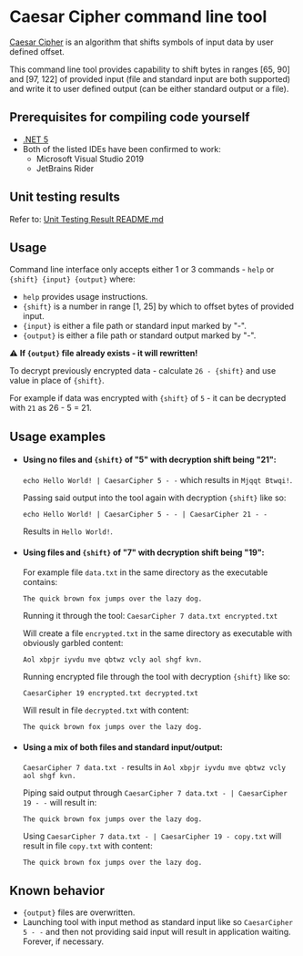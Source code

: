 # Caesar Cipher command line tool

[Caesar Cipher](https://en.wikipedia.org/wiki/Caesar_cipher) is an algorithm that shifts symbols of input data by user defined offset.


This command line tool provides capability to shift bytes in ranges [65, 90] and [97, 122] of provided input (file and standard input are both supported) and write it to user defined output (can be either standard output or a file).

## Prerequisites for compiling code yourself

- [.NET 5](https://dotnet.microsoft.com/download/dotnet/5.0)
- Both of the listed IDEs have been confirmed to work:
  - Microsoft Visual Studio 2019
  - JetBrains Rider
  
## Unit testing results

Refer to:
[Unit Testing Result README.md](./CaesarCipherTests/README.md)

## Usage

Command line interface only accepts either 1 or 3 commands - `help` or `{shift} {input} {output}` where:
- `help` provides usage instructions.
- `{shift}` is a number in range [1, 25] by which to offset bytes of provided input.
- `{input}` is either a file path or standard input marked by "-".
- `{output}` is either a file path or standard output marked by "-".

⚠️ **If `{output}` file already exists - it will rewritten!**

To decrypt previously encrypted data - calculate `26 - {shift}` and use value in place of `{shift}`. 

For example if data was encrypted with `{shift}` of `5` - it can be decrypted with `21` as 26 - 5 = 21.

## Usage examples
- #### Using no files and `{shift}` of "5" with decryption shift being "21":
  ```echo Hello World! | CaesarCipher 5 - -``` which results in `Mjqqt Btwqi!`.
  
  Passing said output into the tool again with decryption `{shift}` like so:

  ```echo Hello World! | CaesarCipher 5 - - | CaesarCipher 21 - -```

  Results in `Hello World!`.

- #### Using files and `{shift}` of "7" with decryption shift being "19":

  For example file `data.txt` in the same directory as the executable contains:

  ```The quick brown fox jumps over the lazy dog.```

  Running it through the tool: ```CaesarCipher 7 data.txt encrypted.txt```

  Will create a file `encrypted.txt` in the same directory as executable with obviously garbled content:

  ```Aol xbpjr iyvdu mve qbtwz vcly aol shgf kvn.```

  Running encrypted file through the tool with decryption `{shift}` like so: 
  
  ```CaesarCipher 19 encrypted.txt decrypted.txt```

  Will result in file `decrypted.txt` with content:

  ```The quick brown fox jumps over the lazy dog.```

- #### Using a mix of both files and standard input/output:

  ```CaesarCipher 7 data.txt -``` results in ```Aol xbpjr iyvdu mve qbtwz vcly aol shgf kvn.```

  Piping said output through ```CaesarCipher 7 data.txt - | CaesarCipher 19 - -``` will result in:

  ```The quick brown fox jumps over the lazy dog.```
  
  Using ```CaesarCipher 7 data.txt - | CaesarCipher 19 - copy.txt``` will result in file `copy.txt` with content:
  
  ```The quick brown fox jumps over the lazy dog.```
  
## Known behavior
- `{output}` files are overwritten.
- Launching tool with input method as standard input like so ```CaesarCipher 5 - -``` and then not providing said input will result in application waiting. Forever, if necessary. 
